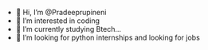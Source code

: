 - 👋 Hi, I’m @Pradeeprupineni
- 👀 I’m interested in coding
- 🌱 I’m currently studying Btech...
- 💞️ I’m looking for python internships and looking for jobs


<!---
Pradeeprupineni/Pradeeprupineni is a ✨ special ✨ repository because its `README.md` (this file) appears on your GitHub profile.
You can click the Preview link to take a look at your changes.
--->
